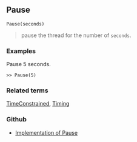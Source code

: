 ## Pause 

```
Pause(seconds)
```

> pause the thread for the number of `seconds`.

 
### Examples 

Pause 5 seconds.

```
>> Pause(5)     
```

### Related terms 
[TimeConstrained](TimeConstrained.md), [Timing](Timing.md)

### Github

* [Implementation of Pause](https://github.com/axkr/symja_android_library/blob/master/symja_android_library/matheclipse-core/src/main/java/org/matheclipse/core/builtin/Programming.java#L2252) 
